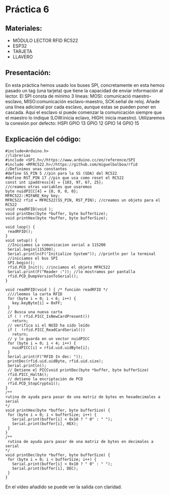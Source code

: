 # Práctica 6

## Materiales:
- MÓDULO LECTOR RFID RC522
- ESP32
- TARJETA
- LLAVERO

## Presentación:
En esta práctica hemos usado los buses SPI, concretamente en esta hemos pasado un tag (una tarjeta) que tiene la capacidad de enviar información al lector.
El SPI  consta de mínimo 3 líneas: MOSI: comunicació maestro-esclavo, MISO:comunicación esclavo-maestro, SCK:señal de reloj.
Añade una línea adicional por cada esclavo, aunque estas se pueden poner en cascada.
Aquí el esclavo sí puede comenzar la comunicación siempre que el maestro lo indique (LOW:inicia eclavo, HIGH: inicia maestro).
Utilizaremos la conexión por defecto:
HSPI	GPIO 13	GPIO 12	GPIO 14	GPIO 15

## Explicación del código:

```
#include<Arduino.h>
//librerias
#include <SPI.h>//https://www.arduino.cc/en/reference/SPI
#include <MFRC522.h>//https://github.com/miguelbalboa/rfid
//Definimos unas constantes
#define SS_PIN 5 //pin para la SS (SDA) del RC522
#define RST_PIN 17 //pin que usa como reset el RC522
const int ipaddress[4] = {103, 97, 67, 25};
//creamos otras variables que usaremos
byte nuidPICC[4] = {0, 0, 0, 0};
MFRC522::MIFARE_Key key;
MFRC522 rfid = MFRC522(SS_PIN, RST_PIN); //creamos un objeto para el RC522
void readRFID(void );
void printDec(byte *buffer, byte bufferSize);
void printHex(byte *buffer, byte bufferSize);

void loop() {
 readRFID();
}
void setup() {
 //Iniciamos La comunicacion serial a 115200
 Serial.begin(115200);
 Serial.println(F("Initialize System")); //println por la terminal
 //iniciamos el bus SPI
 SPI.begin();
 rfid.PCD_Init(); //inciamos el objeto MFRC522
 Serial.print(F("Reader :")); //lo mostramos por pantalla
 rfid.PCD_DumpVersionToSerial();
}

void readRFID(void ) { /* función readRFID */
 ////leemos la carta RFID
 for (byte i = 0; i < 6; i++) {
   key.keyByte[i] = 0xFF;
 }
 // Busca una nueva carta
 if ( ! rfid.PICC_IsNewCardPresent())
   return;
 // verifica si el NUID ha sido leído
 if (  !rfid.PICC_ReadCardSerial())
   return;
 // y lo guarda en un vector nuidPICC
 for (byte i = 0; i < 4; i++) {
   nuidPICC[i] = rfid.uid.uidByte[i];
 }
 Serial.print(F("RFID In dec: "));
 printDec(rfid.uid.uidByte, rfid.uid.size);
 Serial.println();
 // Detiene el PICCvoid printDec(byte *buffer, byte bufferSize)
 rfid.PICC_HaltA();
 // detiene la encriptación de PCD
 rfid.PCD_StopCrypto1();
}
/**
rutina de ayuda para pasar de una matriz de bytes en hexadecimales a serial
*/
void printHex(byte *buffer, byte bufferSize) {
 for (byte i = 0; i < bufferSize; i++) {
   Serial.print(buffer[i] < 0x10 ? " 0" : " ");
   Serial.print(buffer[i], HEX);
 }
}
/**
 rutina de ayuda para pasar de una matriz de bytes en decimales a serial
*/
void printDec(byte *buffer, byte bufferSize) {
 for (byte i = 0; i < bufferSize; i++) {
   Serial.print(buffer[i] < 0x10 ? " 0" : " ");
   Serial.print(buffer[i], DEC);
 }
}

```
En el vídeo añadido se puede ver la salida con claridad.
